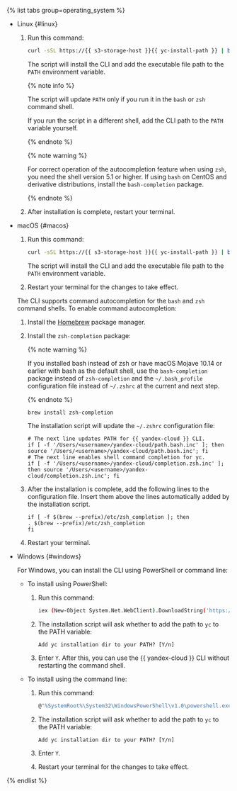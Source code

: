 {% list tabs group=operating_system %}

- Linux {#linux}

   1. Run this command:


      
      
      ```bash
      curl -sSL https://{{ s3-storage-host }}{{ yc-install-path }} | bash
      ```



      The script will install the CLI and add the executable file path to the `PATH` environment variable.

      {% note info %}

      The script will update `PATH` only if you run it in the `bash` or `zsh` command shell.

      If you run the script in a different shell, add the CLI path to the `PATH` variable yourself.

      {% endnote %}

      {% note warning %}

      For correct operation of the autocompletion feature when using `zsh`, you need the shell version 5.1 or higher. If using `bash` on CentOS and derivative distributions, install the `bash-completion` package.

      {% endnote %}

   1. After installation is complete, restart your terminal.

- macOS {#macos}

   1. Run this command:


      
      
      ```bash
      curl -sSL https://{{ s3-storage-host }}{{ yc-install-path }} | bash
      ```



      The script will install the CLI and add the executable file path to the `PATH` environment variable.
   1. Restart your terminal for the changes to take effect.

   The CLI supports command autocompletion for the `bash` and `zsh` command shells. To enable command autocompletion:

   1. Install the [Homebrew](https://brew.sh) package manager.
   1. Install the `zsh-completion` package:

      {% note warning %}

      If you installed bash instead of zsh or have macOS Mojave 10.14 or earlier with bash as the default shell, use the `bash-completion` package instead of `zsh-completion` and the `~/.bash_profile` configuration file instead of `~/.zshrc` at the current and next step.

      {% endnote %}

      ```
      brew install zsh-completion
      ```

      The installation script will update the `~/.zshrc` configuration file:

      ```
      # The next line updates PATH for {{ yandex-cloud }} CLI.
      if [ -f '/Users/<username>/yandex-cloud/path.bash.inc' ]; then source '/Users/<username>/yandex-cloud/path.bash.inc'; fi
      # The next line enables shell command completion for yc.
      if [ -f '/Users/<username>/yandex-cloud/completion.zsh.inc' ]; then source '/Users/<username>/yandex-cloud/completion.zsh.inc'; fi
      ```

   1. After the installation is complete, add the following lines to the configuration file. Insert them above the lines automatically added by the installation script.

      ```
      if [ -f $(brew --prefix)/etc/zsh_completion ]; then
      . $(brew --prefix)/etc/zsh_completion
      fi
      ```
   1. Restart your terminal.

- Windows {#windows}

   For Windows, you can install the CLI using PowerShell or command line:

   - To install using PowerShell:

      1. Run this command:


         
         
         ```bash
         iex (New-Object System.Net.WebClient).DownloadString('https://{{ s3-storage-host }}{{ yc-windows-path }}')
         ```



      1. The installation script will ask whether to add the path to `yc` to the PATH variable:

         ```
         Add yc installation dir to your PATH? [Y/n]
         ```
      1. Enter `Y`. After this, you can use the {{ yandex-cloud }} CLI without restarting the command shell.

   - To install using the command line:

      1. Run this command:


         
         
         ```bash
         @"%SystemRoot%\System32\WindowsPowerShell\v1.0\powershell.exe" -Command "iex ((New-Object System.Net.WebClient).DownloadString('https://{{ s3-storage-host }}{{ yc-windows-path }}'))" && SET "PATH=%PATH%;%USERPROFILE%\yandex-cloud\bin"
         ```



      1. The installation script will ask whether to add the path to `yc` to the PATH variable:

         ```
         Add yc installation dir to your PATH? [Y/n]
         ```
      1. Enter `Y`.
      1. Restart your terminal for the changes to take effect.

{% endlist %}




